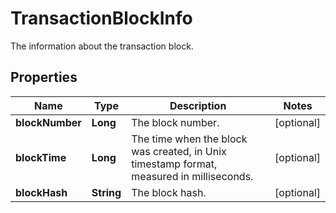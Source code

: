 

# TransactionBlockInfo

The information about the transaction block.

## Properties

| Name | Type | Description | Notes |
|------------ | ------------- | ------------- | -------------|
|**blockNumber** | **Long** | The block number. |  [optional] |
|**blockTime** | **Long** | The time when the block was created, in Unix timestamp format, measured in milliseconds. |  [optional] |
|**blockHash** | **String** | The block hash. |  [optional] |



